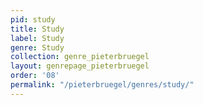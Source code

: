 ```yaml
---
pid: study
title: Study
label: Study
genre: Study
collection: genre_pieterbruegel
layout: genrepage_pieterbruegel
order: '08'
permalink: "/pieterbruegel/genres/study/"
---
```

